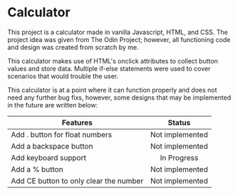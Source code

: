 # Calculator

This project is a calculator made in vanilla Javascript, HTML, and CSS. The project idea was given from The Odin Project; however, all functioning code and design was created from scratch by me.

This calculator makes use of HTML's onclick attributes to collect button values and store data. Multiple if-else statements were used to cover scenarios that would trouble the user.

This calculator is at a point where it can function properly and does not need any further bug fixs, however, some designs that may be implemented in the future are written below:

| Features                               |     Status      |
| -------------------------------------- | :-------------: |
| Add . button for float numbers         | Not implemented |
| Add a backspace button                 | Not implemented |
| Add keyboard support                   |   In Progress   |
| Add a % button                         | Not implemented |
| Add CE button to only clear the number | Not implemented |
